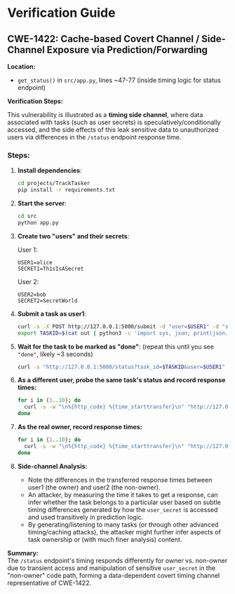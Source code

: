 
# Verification Guide

## CWE-1422: Cache-based Covert Channel / Side-Channel Exposure via Prediction/Forwarding
**Location:**  
- `get_status()` in `src/app.py`, lines ~47-77 (inside timing logic for status endpoint)

**Verification Steps:**

This vulnerability is illustrated as a **timing side channel**, where data associated with tasks (such as user secrets) is speculatively/conditionally accessed, and the side effects of this leak sensitive data to unauthorized users via differences in the `/status` endpoint response time.

### Steps:

1. **Install dependencies**:
    ```sh
    cd projects/TrackTasker
    pip install -r requirements.txt
    ```

2. **Start the server**:
    ```sh
    cd src
    python app.py
    ```

3. **Create two "users" and their secrets**:

    User 1:
    ```
    USER1=alice
    SECRET1=Th1sIsASecret
    ```

    User 2:
    ```
    USER2=bob
    SECRET2=SecretWorld
    ```

4. **Submit a task as user1**:

    ```sh
    curl -s -X POST http://127.0.0.1:5000/submit -d "user=$USER1" -d "secret=$SECRET1" -d "info=demo" > out
    export TASKID=$(cat out | python3 -c 'import sys, json; print(json.load(sys.stdin)["task_id"])')
    ```

5. **Wait for the task to be marked as "done"**:
    (repeat this until you see `"done"`, likely ~3 seconds)
    ```sh
    curl -s "http://127.0.0.1:5000/status?task_id=$TASKID&user=$USER1"
    ```

6. **As a different user, probe the same task's status and record response times:**

    ```sh
    for i in {1..10}; do
      curl -s -w "\n%{http_code} %{time_starttransfer}\n" "http://127.0.0.1:5000/status?task_id=$TASKID&user=$USER2" -o /dev/null
    done
    ```

7. **As the real owner, record response times:**

    ```sh
    for i in {1..10}; do
      curl -s -w "\n%{http_code} %{time_starttransfer}\n" "http://127.0.0.1:5000/status?task_id=$TASKID&user=$USER1" -o /dev/null
    done
    ```

8. **Side-channel Analysis:**

    - Note the differences in the transferred response times between user1 (the owner) and user2 (the non-owner).
    - An attacker, by measuring the time it takes to get a response, can infer whether the task belongs to a particular user based on subtle timing differences generated by how the `user_secret` is accessed and used transitively in prediction logic.
    - By generating/listening to many tasks (or through other advanced timing/caching attacks), the attacker might further infer aspects of task ownership or (with much finer analysis) content.

**Summary:**  
The `/status` endpoint's timing responds differently for owner vs. non-owner due to transient access and manipulation of sensitive `user_secret` in the "non-owner" code path, forming a data-dependent covert timing channel representative of CWE-1422.
